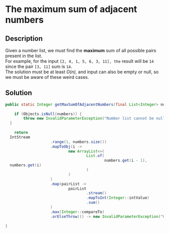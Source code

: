 # The maximum sum of adjacent numbers

## Description

Given a number list, we must find the **maximum** sum of all possible pairs present in the list.  
For example, for the input `[2, 4, 1, 5, 6, 3, 11], the` result will be `14` since the pair `[3, 11]` sum is `14`.  
The solution must be at least _O(n),_ and input can also be empty or null, so we must be aware of these weird cases.

## Solution

````Java
public static Integer getMaxSumOfAdjacentNumbers(final List<Integer> numbers) {  
  
    if (Objects.isNull(numbers)) {  
        throw new InvalidParameterException("Number list cannot be null.");  
  }  
  
    return  
  IntStream  
                    .range(1, numbers.size())  
                    .mapToObj(i ->  
                            new ArrayList<>(  
                                    List.of(  
                                            numbers.get(i - 1),  
  numbers.get(i)  
                                    )  
                            )  
                    )  
                    .map(pairList ->  
                            pairList  
                                    .stream()  
                                    .mapToInt(Integer::intValue)  
                                    .sum()  
                    )  
                    .max(Integer::compareTo)  
                    .orElseThrow(() -> new InvalidParameterException("Cannot operate with items whose size is less than two."));  
  
}
````
